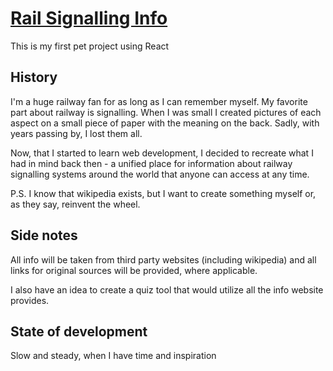 # [Rail Signalling Info](https://rail-signalling-info.netlify.app/)

This is my first pet project using React

## History
I'm a huge railway fan for as long as I can remember myself. My favorite part about railway is signalling. When I was small I created pictures of each aspect on a small piece of paper with the meaning on the back. Sadly, with years passing by, I lost them all.

Now, that I started to learn web development, I decided to recreate what I had in mind back then - a unified place for information about railway signalling systems around the world that anyone can access at any time.

P.S. I know that wikipedia exists, but I want to create something myself or, as they say, reinvent the wheel.

## Side notes
All info will be taken from third party websites (including wikipedia) and all links for original sources will be provided, where applicable.

I also have an idea to create a quiz tool that would utilize all the info website provides.

## State of development
Slow and steady, when I have time and inspiration
